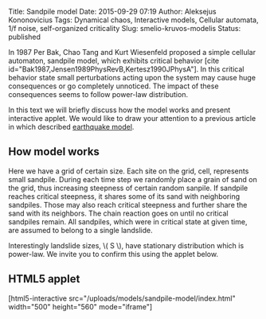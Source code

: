 Title: Sandpile model
Date: 2015-09-29 07:19
Author: Aleksejus Kononovicius
Tags: Dynamical chaos, Interactive models, Cellular automata, 1/f noise, self-organized criticality
Slug: smelio-kruvos-modelis
Status: published

In 1987 Per Bak, Chao
Tang and Kurt Wiesenfeld proposed a simple cellular automaton, sandpile
model, which exhibits critical behavior \[cite
id="Bak1987,Jensen1989PhysRevB,Kertesz1990JPhysA"\]. In this critical
behavior state small perturbations acting upon the system may cause huge
consequences or go completely unnoticed. The impact of these
consequences seems to follow power-law distribution.

In this text we will briefly discuss how the model works and present
interactive applet. We would like to draw your attention to a previous
article in which described [earthquake
model](/zemes-drebejimu-modelis).<!--more-->

How model works
---------------

Here we have a grid of certain size. Each site on the grid, cell,
represents small sandpile. During each time step we randomly place a
grain of sand on the grid, thus increasing steepness of certain random
sanpile. If sandpile reaches critical steepness, it shares some of its
sand with neighboring sandpiles. Those may also reach critical steepness
and further share the sand with its neighbors. The chain reaction goes
on until no critical sandpiles remain. All sandpiles, which were in
critical state at given time, are assumed to belong to a single
landslide.

Interestingly landslide sizes, \\\(  S \\\), have stationary distribution
which is power-law. We invite you to confirm this using the applet
below.

HTML5 applet
------------

[html5-interactive
src="/uploads/models/sandpile-model/index.html"
width="500" height="560" mode="iframe"]
